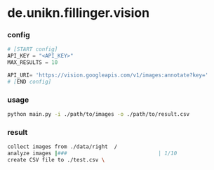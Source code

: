 # de.unikn.fillinger.vision

### config
```python
# [START config]
API_KEY = "<API_KEY>"
MAX_RESULTS = 10

API_URI= 'https://vision.googleapis.com/v1/images:annotate?key='
# [END config]
```

### usage
```bash
python main.py -i ./path/to/images -o ./path/to/result.csv
```

### result
```bash
collect images from ./data/right  /
analyze images |###                             | 1/10
create CSV file to ./test.csv \
```
